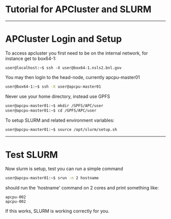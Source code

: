 # Tutorial for APCluster and SLURM

---

# APCluster Login and Setup

To access apcluster you first need to be on the internal network, for instance get to box64-1:
```
user@localhost:~$ ssh -X user@box64-1.nsls2.bnl.gov
```
You may then login to the head-node, currently apcpu-master01
```bash
user@box64-1:~$ ssh -X user@apcpu-master01
```

Never use your home directory, instead use GPFS
```bash
user@apcpu-master01:~$ mkdir /GPFS/APC/user
user@apcpu-master01:~$ cd /GPFS/APC/user
```

To setup SLURM and related environment variables:
```bash
user@apcpu-master01:~$ source /opt/slurm/setup.sh
```


---

# Test SLURM
Now slurm is setup, test you can run a simple command
```bash
user@apcpu-master01:~$ srun -n 2 hostname
```
should run the 'hostname' command on 2 cores and print something like:
```text
apcpu-002
apcpu-002
```
If this works, SLURM is working correctly for you.

